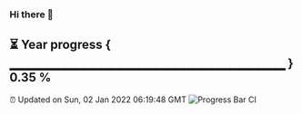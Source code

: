 ### Hi there 👋
⏳ Year progress { ▁▁▁▁▁▁▁▁▁▁▁▁▁▁▁▁▁▁▁▁▁▁▁▁▁▁▁▁▁▁ } 0.35 %
---
⏰ Updated on Sun, 02 Jan 2022 06:19:48 GMT
![Progress Bar CI](https://github.com/liununu/liununu/workflows/Progress%20Bar%20CI/badge.svg)
